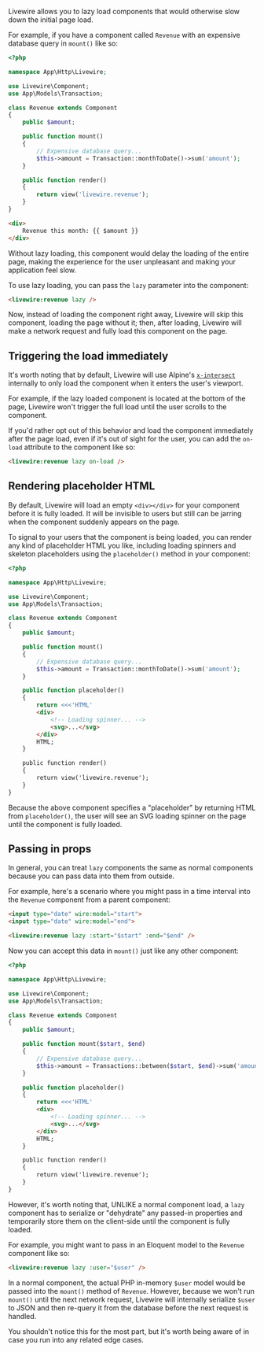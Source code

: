 Livewire allows you to lazy load components that would otherwise slow down the initial page load.

For example, if you have a component called `Revenue` with an expensive database query in `mount()` like so:

```php
<?php

namespace App\Http\Livewire;

use Livewire\Component;
use App\Models\Transaction;

class Revenue extends Component
{
    public $amount;

    public function mount()
    {
        // Expensive database query...
        $this->amount = Transaction::monthToDate()->sum('amount');
    }

    public function render()
    {
        return view('livewire.revenue');
    }
}
```

```html
<div>
    Revenue this month: {{ $amount }} 
</div>
```

Without lazy loading, this component would delay the loading of the entire page, making the experience for the user unpleasant and making your application feel slow.

To use lazy loading, you can pass the `lazy` parameter into the component:

```html
<livewire:revenue lazy />
```

Now, instead of loading the component right away, Livewire will skip this component, loading the page without it; then, after loading, Livewire will make a network request and fully load this component on the page.

## Triggering the load immediately

It's worth noting that by default, Livewire will use Alpine's [`x-intersect`](https://alpinejs.dev/plugins/intersect) internally to only load the component when it enters the user's viewport.

For example, if the lazy loaded component is located at the bottom of the page, Livewire won't trigger the full load until the user scrolls to the component.

If you'd rather opt out of this behavior and load the component immediately after the page load, even if it's out of sight for the user, you can add the `on-load` attribute to the component like so:

```html
<livewire:revenue lazy on-load />
```

## Rendering placeholder HTML

By default, Livewire will load an empty `<div></div>` for your component before it is fully loaded. It will be invisible to users but still can be jarring when the component suddenly appears on the page. 

To signal to your users that the component is being loaded, you can render any kind of placeholder HTML you like, including loading spinners and skeleton placeholders using the `placeholder()` method in your component:

```php
<?php

namespace App\Http\Livewire;

use Livewire\Component;
use App\Models\Transaction;

class Revenue extends Component
{
    public $amount;

    public function mount()
    {
        // Expensive database query...
        $this->amount = Transaction::monthToDate()->sum('amount');
    }

    public function placeholder()
    {
        return <<<'HTML'
        <div>
            <!-- Loading spinner... -->
            <svg>...</svg>
        </div>
        HTML;
    }

    public function render()
    {
        return view('livewire.revenue');
    }
}
```

Because the above component specifies a "placeholder" by returning HTML from `placeholder()`, the user will see an SVG loading spinner on the page until the component is fully loaded.

## Passing in props

In general, you can treat `lazy` components the same as normal components because you can pass data into them from outside.

For example, here's a scenario where you might pass in a time interval into the `Revenue` component from a parent component:

```html
<input type="date" wire:model="start">
<input type="date" wire:model="end">

<livewire:revenue lazy :start="$start" :end="$end" />
```

Now you can accept this data in `mount()` just like any other component:

```php
<?php

namespace App\Http\Livewire;

use Livewire\Component;
use App\Models\Transaction;

class Revenue extends Component
{
    public $amount;

    public function mount($start, $end)
    {
        // Expensive database query...
        $this->amount = Transactions::between($start, $end)->sum('amount');
    }

    public function placeholder()
    {
        return <<<'HTML'
        <div>
            <!-- Loading spinner... -->
            <svg>...</svg>
        </div>
        HTML;
    }

    public function render()
    {
        return view('livewire.revenue');
    }
}
```

However, it's worth noting that, UNLIKE a normal component load, a `lazy` component has to serialize or "dehydrate" any passed-in properties and temporarily store them on the client-side until the component is fully loaded.

For example, you might want to pass in an Eloquent model to the `Revenue` component like so:

```html
<livewire:revenue lazy :user="$user" />
```

In a normal component, the actual PHP in-memory `$user` model would be passed into the `mount()` method of `Revenue`. However, because we won't run `mount()` until the next network request, Livewire will internally serialize `$user` to JSON and then re-query it from the database before the next request is handled.

You shouldn't notice this for the most part, but it's worth being aware of in case you run into any related edge cases.
